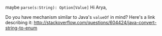 maybe `parse(s:String): Option[Value]`
Hi Arya,

Do you have mechanism similar to Java's `valueOf` in mind? Here's a link describing it:
http://stackoverflow.com/questions/604424/java-convert-string-to-enum
